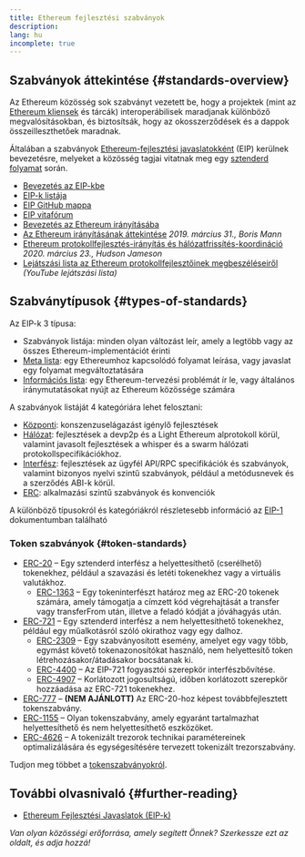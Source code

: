 ```yaml
---
title: Ethereum fejlesztési szabványok
description:
lang: hu
incomplete: true
---
```


## Szabványok áttekintése {#standards-overview}

Az Ethereum közösség sok szabványt vezetett be, hogy a projektek (mint az [Ethereum kliensek](/developers/docs/nodes-and-clients/) és tárcák) interoperábilisek maradjanak különböző megvalósításokban, és biztosítsák, hogy az okosszerződések és a dappok összeilleszthetőek maradnak.

Általában a szabványok [Ethereum-fejlesztési javaslatokként](/eips/) (EIP) kerülnek bevezetésre, melyeket a közösség tagjai vitatnak meg egy [sztenderd folyamat](https://eips.ethereum.org/EIPS/eip-1) során.

- [Bevezetés az EIP-kbe](/eips/)
- [EIP-k listája](https://eips.ethereum.org/)
- [EIP GitHub mappa](https://github.com/ethereum/EIPs)
- [EIP vitafórum](https://ethereum-magicians.org/c/eips)
- [Bevezetés az Ethereum irányításába](/governance/)
- [Az Ethereum irányításának áttekintése](https://web.archive.org/web/20201107234050/https://blog.bmannconsulting.com/ethereum-governance/) _2019. március 31., Boris Mann_
- [Ethereum protokollfejlesztés-irányítás és hálózatfrissítés-koordináció](https://hudsonjameson.com/2020-03-23-ethereum-protocol-development-governance-and-network-upgrade-coordination/) _2020. március 23., Hudson Jameson_
- [Lejátszási lista az Ethereum protokollfejlesztőinek megbeszéléseiről](https://www.youtube.com/@EthereumProtocol) _(YouTube lejátszási lista)_

## Szabványtípusok {#types-of-standards}

Az EIP-k 3 típusa:

- Szabványok listája: minden olyan változást leír, amely a legtöbb vagy az összes Ethereum-implementációt érinti
- [Meta lista](https://eips.ethereum.org/meta): egy Ethereumhoz kapcsolódó folyamat leírása, vagy javaslat egy folyamat megváltoztatására
- [Információs lista](https://eips.ethereum.org/informational): egy Ethereum-tervezési problémát ír le, vagy általános iránymutatásokat nyújt az Ethereum közössége számára

A szabványok listáját 4 kategóriára lehet felosztani:

- [Központi](https://eips.ethereum.org/core): konszenzuselágazást igénylő fejlesztések
- [Hálózat](https://eips.ethereum.org/networking): fejlesztések a devp2p és a Light Ethereum alprotokoll körül, valamint javasolt fejlesztések a whisper és a swarm hálózati protokollspecifikációkhoz.
- [Interfész](https://eips.ethereum.org/interface): fejlesztések az ügyfél API/RPC specifikációk és szabványok, valamint bizonyos nyelvi szintű szabványok, például a metódusnevek és a szerződés ABI-k körül.
- [ERC](https://eips.ethereum.org/erc): alkalmazási szintű szabványok és konvenciók

A különböző típusokról és kategóriákról részletesebb információ az [EIP-1](https://eips.ethereum.org/EIPS/eip-1#eip-types) dokumentumban található

### Token szabványok {#token-standards}

- [ERC-20](/developers/docs/standards/tokens/erc-20/) – Egy sztenderd interfész a helyettesíthető (cserélhető) tokenekhez, például a szavazási és letéti tokenekhez vagy a virtuális valutákhoz.
  - [ERC-1363](https://eips.ethereum.org/EIPS/eip-1363) – Egy tokeninterfészt határoz meg az ERC-20 tokenek számára, amely támogatja a címzett kód végrehajtását a transfer vagy transferFrom után, illetve a feladó kódját a jóváhagyás után.
- [ERC-721](/developers/docs/standards/tokens/erc-721/) – Egy sztenderd interfész a nem helyettesíthető tokenekhez, például egy műalkotásról szóló okirathoz vagy egy dalhoz.
  - [ERC-2309](https://eips.ethereum.org/EIPS/eip-2309) – Egy szabványosított esemény, amelyet egy vagy több, egymást követő tokenazonosítókat használó, nem helyettesítő token létrehozásakor/átadásakor bocsátanak ki.
  - [ERC-4400](https://eips.ethereum.org/EIPS/eip-4400) – Az EIP-721 fogyasztói szerepkör interfészbővítése.
  - [ERC-4907](https://eips.ethereum.org/EIPS/eip-4907) – Korlátozott jogosultságú, időben korlátozott szerepkör hozzáadása az ERC-721 tokenekhez.
- [ERC-777](/developers/docs/standards/tokens/erc-777/) – **(NEM AJÁNLOTT)** Az ERC-20-hoz képest továbbfejlesztett tokenszabvány.
- [ERC-1155](/developers/docs/standards/tokens/erc-1155/) – Olyan tokenszabvány, amely egyaránt tartalmazhat helyettesíthető és nem helyettesíthető eszközöket.
- [ERC-4626](/developers/docs/standards/tokens/erc-4626/) – A tokenizált trezorok technikai paramétereinek optimalizálására és egységesítésére tervezett tokenizált trezorszabvány.

Tudjon meg többet a [tokenszabványokról](/developers/docs/standards/tokens/).

## További olvasnivaló {#further-reading}

- [Ethereum Fejlesztési Javaslatok (EIP-k)](/eips/)

_Van olyan közösségi erőforrása, amely segített Önnek? Szerkessze ezt az oldalt, és adja hozzá!_
